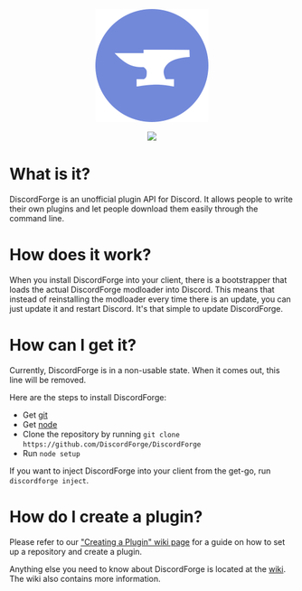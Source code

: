 <p align="center">
  <a href="https://discordforge.me">
    <img alt="DiscordForge Banner" src="https://github.com/DiscordForge/DiscordForge/raw/master/discordforge.png"/>
  </a>
</p>
<p align="center">
  <a href="https://www.codacy.com/app/LewisTehMinerz/DiscordForge?utm_source=github.com&amp;utm_medium=referral&amp;utm_content=DiscordForge/DiscordForge&amp;utm_campaign=Badge_Grade">
    <img src="https://api.codacy.com/project/badge/Grade/40a38e8e01834cd29e03bd89a30f6d2e"/>
  </a>
</p>

# What is it?
DiscordForge is an unofficial plugin API for Discord. It allows people to write their own plugins and let people download them easily through the command line.

# How does it work?
When you install DiscordForge into your client, there is a bootstrapper that loads the actual DiscordForge modloader into Discord. This means that instead of reinstalling the modloader every time there is an update, you can just update it and restart Discord. It's that simple to update DiscordForge.

# How can I get it?
Currently, DiscordForge is in a non-usable state. When it comes out, this line will be removed.

Here are the steps to install DiscordForge:
* Get [git](https://git-scm.com/)
* Get [node](https://nodejs.org/)
* Clone the repository by running `git clone https://github.com/DiscordForge/DiscordForge`
* Run `node setup`

If you want to inject DiscordForge into your client from the get-go, run `discordforge inject`.

# How do I create a plugin?
Please refer to our ["Creating a Plugin" wiki page](https://github.com/DiscordForge/DiscordForge/wiki/Creating-a-Plugin) for a guide on how to set up a repository and create a plugin.

Anything else you need to know about DiscordForge is located at the [wiki](https://github.com/DiscordForge/DiscordForge/wiki). The wiki also contains more information.
